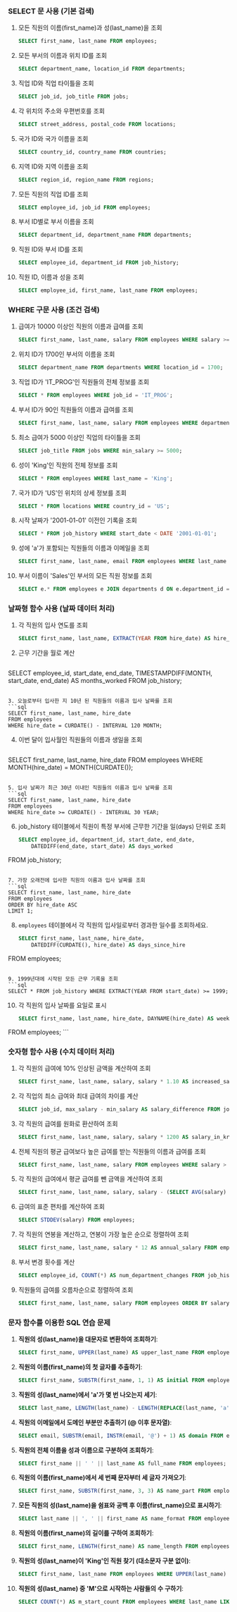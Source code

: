 ### SELECT 문 사용 (기본 검색)

1. 모든 직원의 이름(first_name)과 성(last_name)을 조회
   ```sql
   SELECT first_name, last_name FROM employees;
   ```

2. 모든 부서의 이름과 위치 ID를 조회
   ```sql
   SELECT department_name, location_id FROM departments;
   ```

3. 직업 ID와 직업 타이틀을 조회
   ```sql
   SELECT job_id, job_title FROM jobs;
   ```

4. 각 위치의 주소와 우편번호를 조회
   ```sql
   SELECT street_address, postal_code FROM locations;
   ```

5. 국가 ID와 국가 이름을 조회
   ```sql
   SELECT country_id, country_name FROM countries;
   ```

6. 지역 ID와 지역 이름을 조회
   ```sql
   SELECT region_id, region_name FROM regions;
   ```

7. 모든 직원의 직업 ID를 조회
   ```sql
   SELECT employee_id, job_id FROM employees;
   ```

8. 부서 ID별로 부서 이름을 조회
   ```sql
   SELECT department_id, department_name FROM departments;
   ```

9. 직원 ID와 부서 ID를 조회
   ```sql
   SELECT employee_id, department_id FROM job_history;
   ```

10. 직원 ID, 이름과 성을 조회
    ```sql
    SELECT employee_id, first_name, last_name FROM employees;
    ```

### WHERE 구문 사용 (조건 검색)

1. 급여가 10000 이상인 직원의 이름과 급여를 조회
   ```sql
   SELECT first_name, last_name, salary FROM employees WHERE salary >= 10000;
   ```

2. 위치 ID가 1700인 부서의 이름을 조회
   ```sql
   SELECT department_name FROM departments WHERE location_id = 1700;
   ```

3. 직업 ID가 'IT_PROG'인 직원들의 전체 정보를 조회
   ```sql
   SELECT * FROM employees WHERE job_id = 'IT_PROG';
   ```

4. 부서 ID가 90인 직원들의 이름과 급여를 조회
   ```sql
   SELECT first_name, last_name, salary FROM employees WHERE department_id = 90;
   ```

5. 최소 급여가 5000 이상인 직업의 타이틀을 조회
   ```sql
   SELECT job_title FROM jobs WHERE min_salary >= 5000;
   ```

6. 성이 'King'인 직원의 전체 정보를 조회
   ```sql
   SELECT * FROM employees WHERE last_name = 'King';
   ```

7. 국가 ID가 'US'인 위치의 상세 정보를 조회
   ```sql
   SELECT * FROM locations WHERE country_id = 'US';
   ```

8. 시작 날짜가 '2001-01-01' 이전인 기록을 조회
   ```sql
   SELECT * FROM job_history WHERE start_date < DATE '2001-01-01';
   ```

9. 성에 'a'가 포함되는 직원들의 이름과 이메일을 조회
   ```sql
   SELECT first_name, last_name, email FROM employees WHERE last_name LIKE '%a%';
   ```

10. 부서 이름이 'Sales'인 부서의 모든 직원 정보를 조회
    ```sql
    SELECT e.* FROM employees e JOIN departments d ON e.department_id = d.department_id WHERE d.department_name = 'Sales';
    ```

### 날짜형 함수 사용 (날짜 데이터 처리)

1. 각 직원의 입사 연도를 조회
   ```sql
   SELECT first_name, last_name, EXTRACT(YEAR FROM hire_date) AS hire_year FROM employees;
   ```

2. 근무 기간을 월로 계산
   ```sql
SELECT employee_id, start_date, end_date,
       TIMESTAMPDIFF(MONTH, start_date, end_date) AS months_worked
FROM job_history;
   ```

3. 오늘로부터 입사한 지 10년 된 직원들의 이름과 입사 날짜를 조회
   ```sql
  SELECT first_name, last_name, hire_date 
FROM employees 
WHERE hire_date = CURDATE() - INTERVAL 120 MONTH;
   ```

4. 이번 달이 입사월인 직원들의 이름과 생일을 조회
   ```sql
  SELECT first_name, last_name, hire_date
FROM employees
WHERE MONTH(hire_date) = MONTH(CURDATE());
   ```

5. 입사 날짜가 최근 30년 이내인 직원들의 이름과 입사 날짜를 조회
   ```sql
   SELECT first_name, last_name, hire_date
FROM employees
WHERE hire_date >= CURDATE() - INTERVAL 30 YEAR;
   ```

6. job_history 테이블에서 직원이 특정 부서에 근무한 기간을 일(days) 단위로 조회
   ```sql
   SELECT employee_id, department_id, start_date, end_date,
       DATEDIFF(end_date, start_date) AS days_worked
FROM job_history;
   ```

7. 가장 오래전에 입사한 직원의 이름과 입사 날짜를 조회
   ```sql
   SELECT first_name, last_name, hire_date 
FROM employees 
ORDER BY hire_date ASC 
LIMIT 1;

   ```

8. `employees` 테이블에서 각 직원의 입사일로부터 경과한 일수를 조회하세요.
   ```sql
   SELECT first_name, last_name, hire_date,
       DATEDIFF(CURDATE(), hire_date) AS days_since_hire
FROM employees;

   ```

9. 1999년대에 시작된 모든 근무 기록을 조회
   ```sql
   SELECT * FROM job_history WHERE EXTRACT(YEAR FROM start_date) >= 1999;
   ```

10. 각 직원의 입사 날짜를 요일로 표시
    ```sql
    SELECT first_name, last_name, hire_date, DAYNAME(hire_date) AS weekday
FROM employees;
    ```

### 숫자형 함수 사용 (수치 데이터 처리)

1. 각 직원의 급여에 10% 인상된 금액을 계산하여 조회
   ```sql
   SELECT first_name, last_name, salary, salary * 1.10 AS increased_salary FROM employees;
   ```

2. 각 직업의 최소 급여와 최대 급여의 차이를 계산
   ```sql
   SELECT job_id, max_salary - min_salary AS salary_difference FROM jobs;
   ```

3. 각 직원의 급여를 원화로 환산하여 조회
   ```sql
   SELECT first_name, last_name, salary, salary * 1200 AS salary_in_krw FROM employees;
   ```

4. 전체 직원의 평균 급여보다 높은 급여를 받는 직원들의 이름과 급여를 조회
   ```sql
   SELECT first_name, last_name, salary FROM employees WHERE salary > (SELECT AVG(salary) FROM employees);
   ```

5. 각 직원의 급여에서 평균 급여를 뺀 금액을 계산하여 조회
   ```sql
   SELECT first_name, last_name, salary, salary - (SELECT AVG(salary) FROM employees) AS diff_from_avg FROM employees;
   ```

6. 급여의 표준 편차를 계산하여 조회
   ```sql
   SELECT STDDEV(salary) FROM employees;
   ```

7. 각 직원의 연봉을 계산하고, 연봉이 가장 높은 순으로 정렬하여 조회
   ```sql
   SELECT first_name, last_name, salary * 12 AS annual_salary FROM employees ORDER BY annual_salary DESC;
   ```

8. 부서 변경 횟수를 계산
   ```sql
   SELECT employee_id, COUNT(*) AS num_department_changes FROM job_history GROUP BY employee_id;
   ```

9. 직원들의 급여를 오름차순으로 정렬하여 조회
   ```sql
   SELECT first_name, last_name, salary FROM employees ORDER BY salary ASC;
   ```



### 문자 함수를 이용한 SQL 연습 문제

1. **직원의 성(last_name)을 대문자로 변환하여 조회하기**:
   ```sql
   SELECT first_name, UPPER(last_name) AS upper_last_name FROM employees;
   ```

2. **직원의 이름(first_name)의 첫 글자를 추출하기**:
   ```sql
   SELECT first_name, SUBSTR(first_name, 1, 1) AS initial FROM employees;
   ```

3. **직원의 성(last_name)에서 'a'가 몇 번 나오는지 세기**:
   ```sql
   SELECT last_name, LENGTH(last_name) - LENGTH(REPLACE(last_name, 'a', '')) AS a_count FROM employees;
   ```

4. **직원의 이메일에서 도메인 부분만 추출하기 (@ 이후 문자열)**:
   ```sql
   SELECT email, SUBSTR(email, INSTR(email, '@') + 1) AS domain FROM employees;
   ```

5. **직원의 전체 이름을 성과 이름으로 구분하여 조회하기**:
   ```sql
   SELECT first_name || ' ' || last_name AS full_name FROM employees;
   ```

6. **직원의 이름(first_name)에서 세 번째 문자부터 세 글자 가져오기**:
   ```sql
   SELECT first_name, SUBSTR(first_name, 3, 3) AS name_part FROM employees;
   ```

7. **모든 직원의 성(last_name)을 쉼표와 공백 후 이름(first_name)으로 표시하기**:
   ```sql
   SELECT last_name || ', ' || first_name AS name_format FROM employees;
   ```

8. **직원의 이름(first_name)의 길이를 구하여 조회하기**:
   ```sql
   SELECT first_name, LENGTH(first_name) AS name_length FROM employees;
   ```

9. **직원의 성(last_name)이 'King'인 직원 찾기 (대소문자 구분 없이)**:
   ```sql
   SELECT first_name, last_name FROM employees WHERE UPPER(last_name) = 'KING';
   ```

10. **직원의 성(last_name) 중 'M'으로 시작하는 사람들의 수 구하기**:
    ```sql
    SELECT COUNT(*) AS m_start_count FROM employees WHERE last_name LIKE 'M%';
    ```
